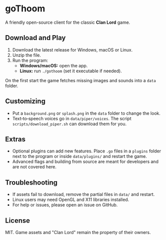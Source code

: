 # goThoom

A friendly open-source client for the classic **Clan Lord** game.

## Download and Play

1. Download the latest release for Windows, macOS or Linux.
2. Unzip the file.
3. Run the program:
   - **Windows/macOS:** open the app.
   - **Linux:** run `./gothoom` (set it executable if needed).

On the first start the game fetches missing images and sounds into a `data` folder.

## Customizing

- Put a `background.png` or `splash.png` in the `data` folder to change the look.
- Text‑to‑speech voices go in `data/piper/voices`. The script `scripts/download_piper.sh` can download them for you.

## Extras

- Optional plugins can add new features. Place `.go` files in a `plugins` folder next to the program or inside `data/plugins/` and restart the game.
- Advanced flags and building from source are meant for developers and are not covered here.

## Troubleshooting

- If assets fail to download, remove the partial files in `data/` and restart.
- Linux users may need OpenGL and X11 libraries installed.
- For help or issues, please open an issue on GitHub.

## License

MIT. Game assets and "Clan Lord" remain the property of their owners.
